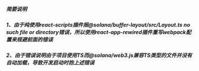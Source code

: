 ##### 简要说明
##### 1、由于纯使用react-scripts插件报@solana/buffer-layout/src/Layout.ts no such file or directory错误，所以使用react-app-rewired插件重写webpack配置来规避前面的错误
##### 2、由于错误说明由于项目使用TS而@solana/web3.js兼容TS类型的文件并没有自动加载，导致开发启动时抱上述错误
